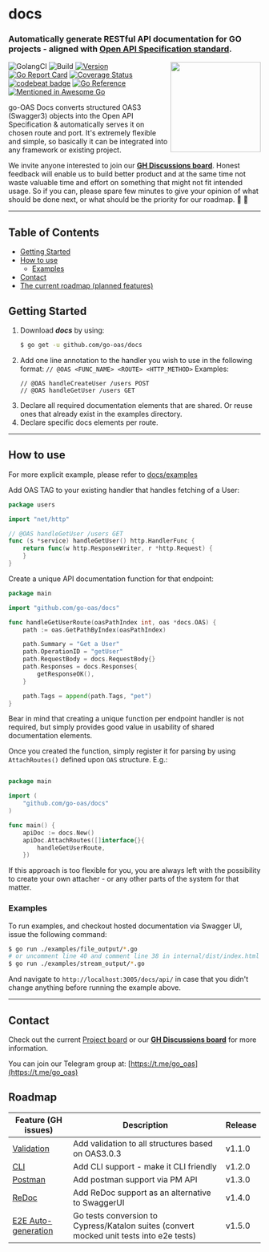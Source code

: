 # docs

### Automatically generate RESTful API documentation for GO projects - aligned with [Open API Specification standard](https://github.com/OAI/OpenAPI-Specification/blob/master/versions/3.0.3.md).

<img align="right" width="180px" src="https://raw.githubusercontent.com/kaynetik/dotfiles/master/svg-resources/go-grpc-web.svg">

![GolangCI](https://github.com/go-oas/docs/workflows/golangci/badge.svg?branch=main)
![Build](https://github.com/go-oas/docs/workflows/Build/badge.svg?branch=main)
[![Version](https://img.shields.io/badge/version-v1.0.5-success.svg)](https://github.com/go-oas/docs/releases)
[![Go Report Card](https://goreportcard.com/badge/github.com/go-oas/docs)](https://goreportcard.com/report/github.com/go-oas/docs)
[![Coverage Status](https://coveralls.io/repos/github/go-oas/docs/badge.svg?branch=main)](https://coveralls.io/github/go-oas/docs?branch=main)
[![codebeat badge](https://codebeat.co/badges/32b86556-84e3-4db9-9f11-923d12994f90)](https://codebeat.co/projects/github-com-go-oas-docs-main)
[![Go Reference](https://pkg.go.dev/badge/github.com/go-oas/docs.svg)](https://pkg.go.dev/github.com/go-oas/docs)
[![Mentioned in Awesome Go](https://awesome.re/mentioned-badge.svg)](https://awesome-go.com)

go-OAS Docs converts structured OAS3 (Swagger3) objects into the Open API Specification & automatically serves it on
chosen route and port. It's extremely flexible and simple, so basically it can be integrated into any framework or
existing project.

We invite anyone interested to join our **[GH Discussions board](https://github.com/go-oas/docs/discussions)**. Honest
feedback will enable us to build better product and at the same time not waste valuable time and effort on something
that might not fit intended usage. So if you can, please spare few minutes to give your opinion of what should be done
next, or what should be the priority for our roadmap. :muscle: :tada:

----

## Table of Contents

- [Getting Started](#getting-started)
- [How to use](#how-to-use)
    * [Examples](#examples)
- [Contact](#contact)
- [The current roadmap (planned features)](#roadmap)

## Getting Started

1. Download **_docs_** by using:
   ```sh
   $ go get -u github.com/go-oas/docs
   ``` 
2. Add one line annotation to the handler you wish to use in the following
   format: `// @OAS <FUNC_NAME> <ROUTE> <HTTP_METHOD>`
   Examples:
   ```
   // @OAS handleCreateUser /users POST
   // @OAS handleGetUser /users GET
   ```
3. Declare all required documentation elements that are shared. Or reuse ones that already exist in the examples
   directory.
4. Declare specific docs elements per route.

----

## How to use

For more explicit example, please refer to [docs/examples](https://github.com/go-oas/docs/examples)

Add OAS TAG to your existing handler that handles fetching of a User:

```go
package users

import "net/http"

// @OAS handleGetUser /users GET
func (s *service) handleGetUser() http.HandlerFunc {
	return func(w http.ResponseWriter, r *http.Request) {
	}
}
```

Create a unique API documentation function for that endpoint:

```go
package main

import "github.com/go-oas/docs"

func handleGetUserRoute(oasPathIndex int, oas *docs.OAS) {
	path := oas.GetPathByIndex(oasPathIndex)

	path.Summary = "Get a User"
	path.OperationID = "getUser"
	path.RequestBody = docs.RequestBody{}
	path.Responses = docs.Responses{
		getResponseOK(),
	}

	path.Tags = append(path.Tags, "pet")
}
```

Bear in mind that creating a unique function per endpoint handler is not required, but simply provides good value in
usability of shared documentation elements.

Once you created the function, simply register it for parsing by using `AttachRoutes()` defined upon `OAS` structure.
E.g.:

```go

package main

import (
	"github.com/go-oas/docs"
)

func main() {
	apiDoc := docs.New()
	apiDoc.AttachRoutes([]interface{}{
		handleGetUserRoute,
	})
```

If this approach is too flexible for you, you are always left with the possibility to create your own attacher - or any
other parts of the system for that matter.

### Examples

To run examples, and checkout hosted documentation via Swagger UI, issue the following command:

```sh
$ go run ./examples/file_output/*.go
# or uncomment line 40 and comment line 38 in internal/dist/index.html before running:
$ go run ./examples/stream_output/*.go
```

And navigate to `http://localhost:3005/docs/api/` in case that you didn't change anything before running the example
above.

----

## Contact

Check out the current [Project board](https://github.com/go-oas/docs/projects/1) or
our **[GH Discussions board](https://github.com/go-oas/docs/discussions)** for more information.

You can join our Telegram group at: [https://t.me/go_oas](https://t.me/go_oas)

## Roadmap

| Feature (GH issues)                                             | Description                                                                              | Release |
| --------------------------------------------------------------- | ---------------------------------------------------------------------------------------- | ------- |
| [Validation](https://github.com/go-oas/docs/issues/17)          | Add validation to all structures based on OAS3.0.3                                       | v1.1.0  |
| [CLI](https://github.com/go-oas/docs/issues/18)                 | Add CLI support - make it CLI friendly                                                   | v1.2.0  |
| [Postman](https://github.com/go-oas/docs/issues/19)             | Add postman support via PM API                                                           | v1.3.0  |
| [ReDoc](https://github.com/go-oas/docs/issues/20)               | Add ReDoc support as an alternative to SwaggerUI                                         | v1.4.0  |
| [E2E Auto-generation](https://github.com/go-oas/docs/issues/21) | Go tests conversion to Cypress/Katalon suites (convert mocked unit tests into e2e tests) | v1.5.0  |

